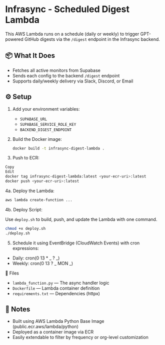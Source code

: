 # Infrasync - Scheduled Digest Lambda

This AWS Lambda runs on a schedule (daily or weekly) to trigger GPT-powered GitHub digests via the `/digest` endpoint in the Infrasync backend.

## 📦 What It Does

- Fetches all active monitors from Supabase
- Sends each config to the backend `/digest` endpoint
- Supports daily/weekly delivery via Slack, Discord, or Email

## ⚙️ Setup

1. Add your environment variables:

   - `SUPABASE_URL`
   - `SUPABASE_SERVICE_ROLE_KEY`
   - `BACKEND_DIGEST_ENDPOINT`

2. Build the Docker image:
   ```bash
   docker build -t infrasync-digest-lambda .
   ```
3. Push to ECR:

```bash
Copy
Edit
docker tag infrasync-digest-lambda:latest <your-ecr-uri>:latest
docker push <your-ecr-uri>:latest
```

4a. Deploy the Lambda:

```bash
aws lambda create-function ...
```

4b. Deploy Script:

Use `deploy.sh` to build, push, and update the Lambda with one command.

```bash
chmod +x deploy.sh
./deploy.sh
```

5. Schedule it using EventBridge (CloudWatch Events) with cron expressions:

- Daily: cron(0 13 \* _ ? _)
- Weekly: cron(0 13 ? _ MON _)

📁 Files

- `lambda_function.py` — The async handler logic
- `Dockerfile` — Lambda container definition
- `requirements.txt` — Dependencies (httpx)

## 📌 Notes

- Built using AWS Lambda Python Base Image (public.ecr.aws/lambda/python)
- Deployed as a container image via ECR
- Easily extendable to filter by frequency or org-level customization

```

```

